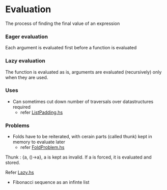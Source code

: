 # Evaluation
The process of finding the final value of an expression

### Eager evaluation
Each argument is evaluated first before a function is evaluated

### Lazy evaluation
The function is evaluated as is, arguments are evaluated (recursively) only when they are used.

### Uses
- Can sometimes cut down number of traversals over datastructures required
    - refer [ListPadding.hs](Haskell/ListPadding.hs)

### Problems
- Folds have to be reiterated, with cerain parts (called thunk) kept in memory to evaluate later
    - refer [FoldProblem.hs](Haskell/FoldProblem.hs)

Thunk : {a, ()->a}, a is kept as invalid. If a is forced, it is evaluated and stored.



Refer [Lazy.hs](Haskell/Lazy.hs)
- Fibonacci sequence as an infinte list